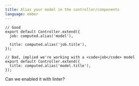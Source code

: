 ```yaml
---
title: Alias your model in the controller/components
language: ember
---
```


    // Good
    export default Controller.extend({
      job: computed.alias('model'),

      title: computed.alias('job.title'),
    });

    // Bad, implied we're working with a <code>job</code> model
    export default Controller.extend({
      title: computed.alias('model.title'),
    });

Can we enabled it with linter?
